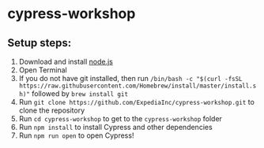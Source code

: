 # cypress-workshop

## Setup steps:
1. Download and install [node.js](https://nodejs.org/en/download/)
1. Open Terminal
1. If you do not have git installed, then run `/bin/bash -c "$(curl -fsSL https://raw.githubusercontent.com/Homebrew/install/master/install.sh)"` followed by `brew install git`
1. Run `git clone https://github.com/ExpediaInc/cypress-workshop.git` to clone the repository
1. Run `cd cypress-workshop` to get to the `cypress-workshop` folder
1. Run `npm install` to install Cypress and other dependencies
1. Run `npm run open` to open Cypress!
